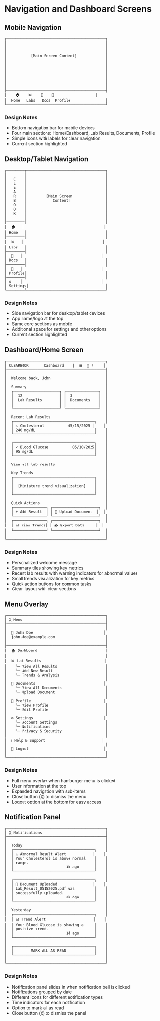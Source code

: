 # Navigation and Dashboard Screens

## Mobile Navigation

```
┌─────────────────────────────────────────────┐
│                                             │
│                                             │
│                                             │
│           [Main Screen Content]             │
│                                             │
│                                             │
│                                             │
│                                             │
│                                             │
│                                             │
│                                             │
├─────────────────────────────────────────────┤
│    🏠    📊    📄    👤                   │
│  Home   Labs   Docs  Profile                │
└─────────────────────────────────────────────┘
```

### Design Notes
- Bottom navigation bar for mobile devices
- Four main sections: Home/Dashboard, Lab Results, Documents, Profile
- Simple icons with labels for clear navigation
- Current section highlighted

## Desktop/Tablet Navigation

```
┌────────┬────────────────────────────────────┐
│        │                                    │
│   C    │                                    │
│   L    │                                    │
│   E    │                                    │
│   A    │                                    │
│   R    │         [Main Screen               │
│   B    │            Content]                │
│   O    │                                    │
│   O    │                                    │
│   K    │                                    │
│        │                                    │
├────────┤                                    │
│  🏠   │                                    │
│ Home   │                                    │
├────────┤                                    │
│  📊   │                                    │
│ Labs   │                                    │
├────────┤                                    │
│  📄   │                                    │
│ Docs   │                                    │
├────────┤                                    │
│  👤   │                                    │
│ Profile│                                    │
├────────┤                                    │
│ ⚙️    │                                    │
│ Settings│                                   │
└────────┴────────────────────────────────────┘
```

### Design Notes
- Side navigation bar for desktop/tablet devices
- App name/logo at the top
- Same core sections as mobile
- Additional space for settings and other options
- Current section highlighted

## Dashboard/Home Screen

```
┌─────────────────────────────────────────────┐
│ CLEARBOOK       Dashboard    |  ☰  👤 ⋮    │
├─────────────────────────────────────────────┤
│                                             │
│  Welcome back, John                         │
│                                             │
│  Summary                                    │
│  ┌─────────────────────┐ ┌───────────────┐  │
│  │  12                 │ │  3            │  │
│  │  Lab Results        │ │  Documents    │  │
│  │                     │ │               │  │
│  └─────────────────────┘ └───────────────┘  │
│                                             │
│  Recent Lab Results                         │
│  ┌─────────────────────────────────────┐    │
│  │ ⚠️ Cholesterol           05/15/2025 │    │
│  │ 240 mg/dL                           │    │
│  └─────────────────────────────────────┘    │
│                                             │
│  ┌─────────────────────────────────────┐    │
│  │ ✓ Blood Glucose           05/10/2025│    │
│  │ 95 mg/dL                            │    │
│  └─────────────────────────────────────┘    │
│                                             │
│  View all lab results                       │
│                                             │
│  Key Trends                                 │
│  ┌─────────────────────────────────────┐    │
│  │                                     │    │
│  │  [Miniature trend visualization]    │    │
│  │                                     │    │
│  └─────────────────────────────────────┘    │
│                                             │
│  Quick Actions                              │
│  ┌───────────────┐ ┌─────────────────────┐  │
│  │ + Add Result  │ │ 📄 Upload Document  │  │
│  └───────────────┘ └─────────────────────┘  │
│  ┌───────────────┐ ┌─────────────────────┐  │
│  │ 📊 View Trends│ │ 📤 Export Data     │  │
│  └───────────────┘ └─────────────────────┘  │
│                                             │
└─────────────────────────────────────────────┘
```

### Design Notes
- Personalized welcome message
- Summary tiles showing key metrics
- Recent lab results with warning indicators for abnormal values
- Small trends visualization for key metrics
- Quick action buttons for common tasks
- Clean layout with clear sections

## Menu Overlay

```
┌─────────────────────────────────────────────┐
│ ╳ Menu                                      │
├─────────────────────────────────────────────┤
│                                             │
│  👤 John Doe                                │
│  john.doe@example.com                       │
│                                             │
├─────────────────────────────────────────────┤
│  🏠 Dashboard                               │
│                                             │
│  📊 Lab Results                             │
│    └─ View All Results                      │
│    └─ Add New Result                        │
│    └─ Trends & Analysis                     │
│                                             │
│  📄 Documents                               │
│    └─ View All Documents                    │
│    └─ Upload Document                       │
│                                             │
│  👤 Profile                                 │
│    └─ View Profile                          │
│    └─ Edit Profile                          │
│                                             │
│  ⚙️ Settings                                │
│    └─ Account Settings                      │
│    └─ Notifications                         │
│    └─ Privacy & Security                    │
│                                             │
│  ℹ️ Help & Support                          │
│                                             │
│  🚪 Logout                                  │
│                                             │
└─────────────────────────────────────────────┘
```

### Design Notes
- Full menu overlay when hamburger menu is clicked
- User information at the top
- Expanded navigation with sub-items
- Close button (╳) to dismiss the menu
- Logout option at the bottom for easy access

## Notification Panel

```
┌─────────────────────────────────────────────┐
│ ╳ Notifications                             │
├─────────────────────────────────────────────┤
│                                             │
│  Today                                      │
│  ┌─────────────────────────────────────┐    │
│  │ ⚠️ Abnormal Result Alert            │    │
│  │ Your Cholesterol is above normal    │    │
│  │ range.                              │    │
│  │                        1h ago       │    │
│  └─────────────────────────────────────┘    │
│                                             │
│  ┌─────────────────────────────────────┐    │
│  │ 📄 Document Uploaded                │    │
│  │ Lab_Result_05152025.pdf was         │    │
│  │ successfully uploaded.              │    │
│  │                        3h ago       │    │
│  └─────────────────────────────────────┘    │
│                                             │
│  Yesterday                                  │
│  ┌─────────────────────────────────────┐    │
│  │ 📊 Trend Alert                      │    │
│  │ Your Blood Glucose is showing a     │    │
│  │ positive trend.                     │    │
│  │                        1d ago       │    │
│  └─────────────────────────────────────┘    │
│                                             │
│  ┌─────────────────────────────────────┐    │
│  │        MARK ALL AS READ             │    │
│  └─────────────────────────────────────┘    │
│                                             │
└─────────────────────────────────────────────┘
```

### Design Notes
- Notification panel slides in when notification bell is clicked
- Notifications grouped by date
- Different icons for different notification types
- Time indicators for each notification
- Option to mark all as read
- Close button (╳) to dismiss the panel
